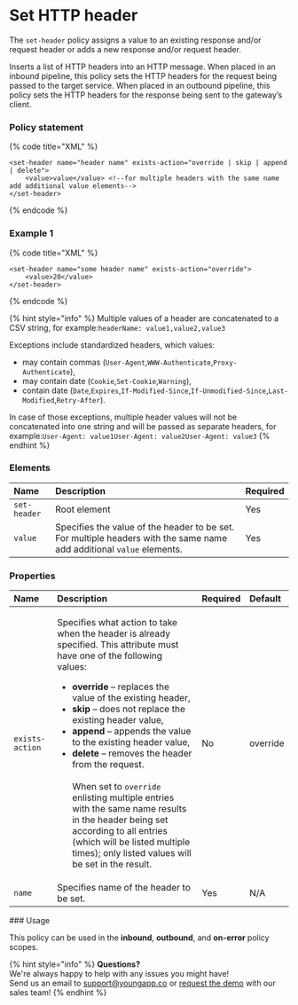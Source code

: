 # Set HTTP header

The `set-header` policy assigns a value to an existing response and/or request header or adds a new response and/or request header.

Inserts a list of HTTP headers into an HTTP message. When placed in an inbound pipeline, this policy sets the HTTP headers for the request being passed to the target service. When placed in an outbound pipeline, this policy sets the HTTP headers for the response being sent to the gateway’s client.

### Policy statement

{% code title="XML" %}
```markup
<set-header name="header name" exists-action="override | skip | append | delete">
    <value>value</value> <!--for multiple headers with the same name add additional value elements-->
</set-header>
```
{% endcode %}

### Example 1

{% code title="XML" %}
```markup
<set-header name="some header name" exists-action="override">
    <value>20</value>
</set-header>
```
{% endcode %}

{% hint style="info" %}
Multiple values of a header are concatenated to a CSV string, for example:`headerName: value1,value2,value3`

Exceptions include standardized headers, which values:

* may contain commas \(`User-Agent`,`WWW-Authenticate`,`Proxy-Authenticate`\),
* may contain date \(`Cookie`,`Set-Cookie`,`Warning`\),
* contain date \(`Date`,`Expires`,`If-Modified-Since`,`If-Unmodified-Since`,`Last-Modified`,`Retry-After`\).

In case of those exceptions, multiple header values will not be concatenated into one string and will be passed as separate headers, for example:`User-Agent: value1User-Agent: value2User-Agent: value3`
{% endhint %}

### Elements

| Name | Description | Required |
| :--- | :--- | :--- |
| `set-header` | Root element | Yes |
| `value` | Specifies the value of the header to be set. For multiple headers with the same name add additional `value` elements. | Yes |

### Properties

<table>
  <thead>
    <tr>
      <th style="text-align:left">Name</th>
      <th style="text-align:left">Description</th>
      <th style="text-align:left">Required</th>
      <th style="text-align:left">Default</th>
    </tr>
  </thead>
  <tbody>
    <tr>
      <td style="text-align:left"><code>exists-action</code>
      </td>
      <td style="text-align:left">
        <p>Specifies what action to take when the header is already specified. This
          attribute must have one of the following values:</p>
        <ul>
          <li><b>override </b>&#x2013; replaces the value of the existing header,</li>
          <li><b>skip </b>&#x2013; does not replace the existing header value,</li>
          <li><b>append </b>&#x2013; appends the value to the existing header value,</li>
          <li><b>delete </b>&#x2013; removes the header from the request.
            <br />
            <br />When set to <code>override</code> enlisting multiple entries with the same
            name results in the header being set according to all entries (which will
            be listed multiple times); only listed values will be set in the result.</li>
        </ul>
      </td>
      <td style="text-align:left">No</td>
      <td style="text-align:left">override</td>
    </tr>
    <tr>
      <td style="text-align:left"><code>name</code>
      </td>
      <td style="text-align:left">Specifies name of the header to be set.</td>
      <td style="text-align:left">Yes</td>
      <td style="text-align:left">N/A</td>
    </tr>
  </tbody>
</table>### Usage

This policy can be used in the **inbound**, **outbound**, and **on-error** policy scopes.

{% hint style="info" %}
**Questions?**   
We're always happy to help with any issues you might have!   
Send us an email to support@youngapp.co or [request the demo](https://youngapp.co/request-demo/) with our sales team!
{% endhint %}

